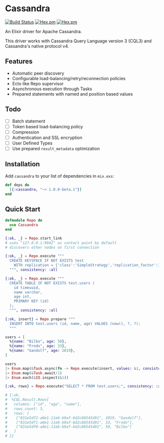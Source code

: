 # Cassandra

[![Build Status](https://travis-ci.org/cafebazaar/elixir-cassandra.svg?branch=master)](https://travis-ci.org/cafebazaar/elixir-cassandra)
[![Hex.pm](https://img.shields.io/hexpm/v/cassandra.svg?maxAge=2592000)](https://hex.pm/packages/cassandra)
[![Hex.pm](https://img.shields.io/hexpm/l/cassandra.svg?maxAge=2592000)](https://github.com/cafebazaar/elixir-cassandra/blob/master/LICENSE.md)

An Elixir driver for Apache Cassandra.

This driver works with Cassandra Query Language version 3 (CQL3) and Cassandra's native protocol v4.

## Features

* Automatic peer discovery
* Configurable load-balancing/retry/reconnection policies
* Ecto like Repo supervisor
* Asynchronous execution through Tasks
* Prepared statements with named and position based values

## Todo

* [ ] Batch statement
* [ ] Token based load-balancing policy
* [ ] Compression
* [ ] Authentication and SSL encryption
* [ ] User Defined Types
* [ ] Use prepared `result_metadata` optimization

## Installation

Add `cassandra` to your list of dependencies in `mix.exs`:

```elixir
def deps do
  [{:cassandra, "~> 1.0.0-beta.1"}]
end
```

## Quick Start

```elixir
defmodule Repo do
  use Cassandra
end

{:ok, _} = Repo.start_link
# uses "127.0.0.1:9042" as contact point by default
# discovers other nodes on first connection

{:ok, _} = Repo.execute """
  CREATE KEYSPACE IF NOT EXISTS test
    WITH replication = {'class':'SimpleStrategy','replication_factor':1};
  """, consistency: :all

{:ok, _} = Repo.execute """
  CREATE TABLE IF NOT EXISTS test.users (
    id timeuuid,
    name varchar,
    age int,
    PRIMARY KEY (id)
  );
  """, consistency: :all

{:ok, insert} = Repo.prepare """
  INSERT INTO test.users (id, name, age) VALUES (now(), ?, ?);
  """

users = [
  %{name: "Bilbo", age: 50},
  %{name: "Frodo", age: 33},
  %{name: "Gandolf", age: 2019},
]

users
|> Enum.map(&Task.async(fn -> Repo.execute(insert, values: &1, consistency: :all) end))
|> Enum.map(&Task.await/1)
|> Enum.each(&IO.inspect(&1))

{:ok, rows} = Repo.execute("SELECT * FROM test.users;", consistency: :all)

# {:ok,
#  %CQL.Result.Rows{
#   columns: ["id", "age", "name"],
#   rows_count: 3,
#   rows: [
#    ["831e5df2-a0e1-11e6-b9af-6d2c86545d91", 2019, "Gandolf"],
#    ["831e5df1-a0e1-11e6-b9af-6d2c86545d91", 33, "Frodo"],
#    ["831e5df0-a0e1-11e6-b9af-6d2c86545d91", 50, "Bilbo"]
#   ]
# }}
```

